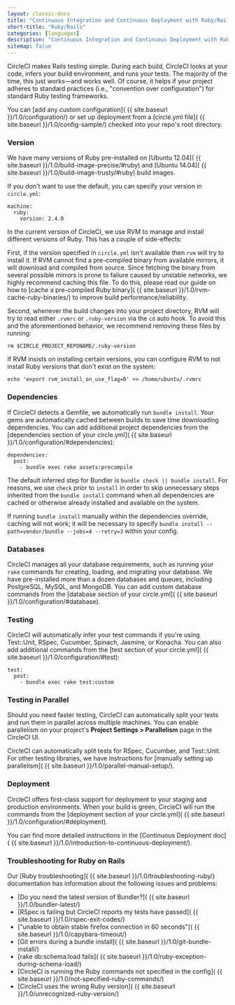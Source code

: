 ```yaml
---
layout: classic-docs
title: "Continuous Integration and Continuous Deployment with Ruby/Rails"
short-title: "Ruby/Rails"
categories: [languages]
description: "Continuous Integration and Continuous Deployment with Ruby/Rails"
sitemap: false
---
```


CircleCI makes Rails testing simple. During each build, CircleCI looks at your code,
infers your build environment, and runs your tests.
The majority of the time, this just works&mdash;and works well.
Of course, it helps if your project adheres to standard practices
(i.e., "convention over configuration") for standard Ruby testing frameworks.

You can [add any custom configuration]( {{ site.baseurl }}/1.0/configuration/)
or set up deployment from a [circle.yml file]( {{ site.baseurl }}/1.0/config-sample/)
checked into your repo's root directory.

### Version

We have many versions of Ruby pre-installed on [Ubuntu 12.04]( {{ site.baseurl }}/1.0/build-image-precise/#ruby) and [Ubuntu 14.04]( {{ site.baseurl }}/1.0/build-image-trusty/#ruby) build images.

If you don't want to use the default, you can specify your version in `circle.yml`:

```
machine:
  ruby:
    version: 2.4.0
```

In the current version of CircleCI, we use RVM to manage and install different versions of Ruby. This has a couple of side-effects:

First, if the version specified in `circle.yml` isn't available then `rvm` will try to install it. If RVM cannot find a pre-compiled binary from available mirrors, it will download and compiled from source. Since fetching the binary from several possible mirrors is prone to failure caused by unstable networks, we highly recommend caching this file. To do this, please read our guide on how to [cache a pre-compiled Ruby binary]( {{ site.baseurl }}/1.0/rvm-cache-ruby-binaries/) to improve build performance/reliability.

Second, whenever the build changes into your project directory, RVM will try to read either `.rvmrc` or `.ruby-version` via the `cd` auto hook. To avoid this and the aforementioned behavior, we recommend removing these files by running:

```
rm $CIRCLE_PROJECT_REPONAME/.ruby-version
```

If RVM insists on installing certain versions, you can configure RVM to not install Ruby versions that don't exist on the system:

```
echo 'export rvm_install_on_use_flag=0' >> /home/ubuntu/.rvmrc
```

### Dependencies

If CircleCI detects a Gemfile, we automatically run `bundle install`. Your
gems are automatically cached between builds to save time downloading dependencies.
You can add additional project dependencies from the
[dependencies section of your circle.yml]( {{ site.baseurl }}/1.0/configuration/#dependencies):

```
dependencies:
  post:
    - bundle exec rake assets:precompile
```

The default inferred step for Bundler is `bundle check || bundle install`. For reasons, we use `check` prior to `install` in order to skip unnecessary steps inherited from the `bundle install` command when all dependencies are cached or otherwise already installed and available on the system.

If running `bundle install` manually within the dependencies override, caching will not work; it will be necessary to specify `bundle install --path=vendor/bundle --jobs=4 --retry=3` within your config.

### Databases

CircleCI manages all your database requirements,
such as running your `rake` commands for creating, loading,
and migrating your database.
We have pre-installed more than a dozen databases and queues,
including PostgreSQL, MySQL, and MongoDB.
You can add custom database commands from the
[database section of your circle.yml]( {{ site.baseurl }}/1.0/configuration/#database).

### Testing

CircleCI will automatically infer your test commands if you're
using Test::Unit, RSpec, Cucumber, Spinach, Jasmine, or Konacha.
You can also add additional commands from the
[test section of your circle.yml]( {{ site.baseurl }}/1.0/configuration/#test):

```
test:
  post:
    - bundle exec rake test:custom
```

### Testing in Parallel

Should you need faster testing, CircleCI can automatically split your
tests and run them in parallel across multiple machines.
You can enable parallelism on your project's **Project Settings > Parallelism**
page in the CircleCI UI.

CircleCI can automatically split tests for RSpec, Cucumber, and Test::Unit.
For other testing libraries, we have instructions for [manually setting up parallelism]( {{ site.baseurl }}/1.0/parallel-manual-setup/).

### Deployment

CircleCI offers first-class support for deployment to your staging and production environments.
When your build is green, CircleCI will run the commands from the
[deployment section of your circle.yml]( {{ site.baseurl }}/1.0/configuration/#deployment).

You can find more detailed instructions in the
[Continuous Deployment doc]( {{ site.baseurl }}/1.0/introduction-to-continuous-deployment/).

### Troubleshooting for Ruby on Rails

Our [Ruby troubleshooting]( {{ site.baseurl }}/1.0/troubleshooting-ruby/)
documentation has information about the following issues and problems:

*   [Do you need the latest version of Bundler?]( {{ site.baseurl }}/1.0/bundler-latest/)
*   [RSpec is failing but CircleCI reports my tests have passed]( {{ site.baseurl }}/1.0/rspec-exit-codes/)
*   ["unable to obtain stable firefox connection in 60 seconds"]( {{ site.baseurl }}/1.0/capybara-timeout/)
*   [Git errors during a bundle install]( {{ site.baseurl }}/1.0/git-bundle-install/)
*   [rake db:schema:load fails]( {{ site.baseurl }}/1.0/ruby-exception-during-schema-load/)
*   [CircleCI is running the Ruby commands not specified in the config]( {{ site.baseurl }}/1.0/not-specified-ruby-commands/)
*   [CircleCI uses the wrong Ruby
    version]( {{ site.baseurl }}/1.0/unrecognized-ruby-version/)
